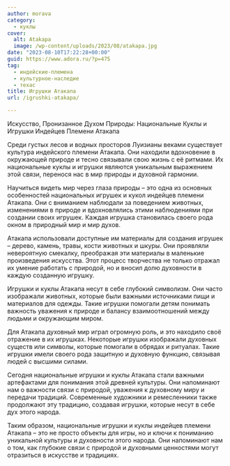 ```yaml
---
author: morava
category:
  - куклы
cover:
  alt: Atakapa
  image: /wp-content/uploads/2023/08/atakapa.jpg
date: "2023-08-10T17:22:28+00:00"
guid: https://www.adora.ru/?p=475
tag:
  - индейские-племена
  - культурное-наследие
  - техас
title: Игрушки Атакапа
url: /igrushki-atakapa/

---
```

Искусство, Пронизанное Духом Природы: Национальные Куклы и Игрушки Индейцев Племени Атакапа

Среди густых лесов и водных просторов Луизианы веками существует культура индейского племени Атакапа. Они находили вдохновение в окружающей природе и тесно связывали свою жизнь с её ритмами. Их национальные куклы и игрушки являются уникальным выражением этой связи, перенося нас в мир природы и духовной гармонии.

Научиться видеть мир через глаза природы – это одна из основных особенностей национальных игрушек и кукол индейцев племени Атакапа. Они с вниманием наблюдали за поведением животных, изменениями в природе и вдохновлялись этими наблюдениями при создании своих игрушек. Каждая игрушка становилась своего рода окном в природный мир и мир духов.

Атакапа использовали доступные им материалы для создания игрушек – дерево, камень, травы, кости животных и шкуры. Они проявляли невероятную смекалку, преображая эти материалы в маленькие произведения искусства. Этот процесс творчества не только отражал их умение работать с природой, но и вносил долю духовности в каждую созданную игрушку.

Игрушки и куклы Атакапа несут в себе глубокий символизм. Они часто изображали животных, которые были важными источниками пищи и материалов для одежды. Такие игрушки помогали детям понимать важность уважения к природе и балансу взаимоотношений между людьми и окружающим миром.

Для Атакапа духовный мир играл огромную роль, и это находило своё отражение в их игрушках. Некоторые игрушки изображали духовных существ или символы, которые помогали в обрядах и ритуалах. Такие игрушки имели своего рода защитную и духовную функцию, связывая людей с высшими силами.

Сегодня национальные игрушки и куклы Атакапа стали важными артефактами для понимания этой древней культуры. Они напоминают нам о важности связи с природой, уважения к духовному миру и передачи традиций. Современные художники и ремесленники также продолжают эту традицию, создавая игрушки, которые несут в себе дух этого народа.

Таким образом, национальные игрушки и куклы индейцев племени Атакапа – это не просто объекты для игры, но и ключи к пониманию уникальной культуры и духовности этого народа. Они напоминают нам о том, как глубокие связи с природой и духовными ценностями могут отразиться в искусстве и традициях.
